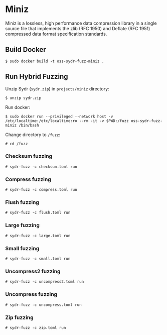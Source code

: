 # Miniz

Miniz is a lossless, high performance data compression library in a single
source file that implements the zlib (RFC 1950) and Deflate (RFC 1951)
compressed data format specification standards.

## Build Docker

    $ sudo docker build -t oss-sydr-fuzz-miniz .

## Run Hybrid Fuzzing

Unzip Sydr (`sydr.zip`) in `projects/miniz` directory:

    $ unzip sydr.zip

Run docker:

    $ sudo docker run --privileged --network host -v /etc/localtime:/etc/localtime:ro --rm -it -v $PWD:/fuzz oss-sydr-fuzz-miniz /bin/bash

Change directory to `/fuzz`:

    # cd /fuzz

### Checksum fuzzing

    # sydr-fuzz -c checksum.toml run

### Compress fuzzing

    # sydr-fuzz -c compress.toml run

### Flush fuzzing

    # sydr-fuzz -c flush.toml run

### Large fuzzing

    # sydr-fuzz -c large.toml run

### Small fuzzing

    # sydr-fuzz -c small.toml run

### Uncompress2 fuzzing

    # sydr-fuzz -c uncompress2.toml run

### Uncompress fuzzing

    # sydr-fuzz -c uncompress.toml run


### Zip fuzzing

    # sydr-fuzz -c zip.toml run
